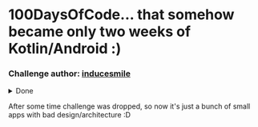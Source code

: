 # 100DaysOfCode... that somehow  became only two weeks of Kotlin/Android :)

### Challenge author: [inducesmile](https://inducesmile.com/source-code/android-development-challenge/)

<details><summary>Done</summary>
<p>

* [Day 1 - Random Numbers activity](https://github.com/betaraybill/100DaysOfCode/tree/master/RandomNumbers)
* [Day 2 - Simple login form](https://github.com/betaraybill/100DaysOfCode/tree/master/Login%20Form)
* [Day 3 - Spinner](https://github.com/betaraybill/100DaysOfCode/tree/master/SpinnerApp)
* [Day 4 - Seekbar](https://github.com/betaraybill/100DaysOfCode/tree/master/Seekbar)
* [Day 5 - Radiogroup](https://github.com/betaraybill/100DaysOfCode/tree/master/Radiogroup)
* [Day 6 - Checkbox](https://github.com/betaraybill/100DaysOfCode/tree/master/CheckboxApp)
* [Day 7 - ImageView](https://github.com/betaraybill/100DaysOfCode/tree/master/AndroidImageView)
* [Day 8-13 - Retrofit2 currency exchange app](https://github.com/betaraybill/CurrencyConverter)
* [Day 14 - login form with shared preferences](https://github.com/betaraybill/100DaysOfCode/tree/master/LoginForm)

</p>
</details>


After some time challenge was dropped, so now it's just a bunch of small apps with bad design/architecture :D
